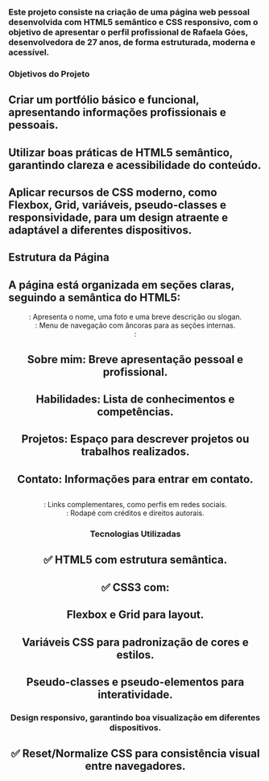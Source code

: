 ### Este projeto consiste na criação de uma página web pessoal desenvolvida com HTML5 semântico e CSS responsivo, com o objetivo de apresentar o perfil profissional de Rafaela Góes, desenvolvedora de 27 anos, de forma estruturada, moderna e acessível.

###

### Objetivos do Projeto

## Criar um portfólio básico e funcional, apresentando informações profissionais e pessoais.

## Utilizar boas práticas de HTML5 semântico, garantindo clareza e acessibilidade do conteúdo.

## Aplicar recursos de CSS moderno, como Flexbox, Grid, variáveis, pseudo-classes e responsividade, para um design atraente e adaptável a diferentes dispositivos.

## Estrutura da Página

## A página está organizada em seções claras, seguindo a semântica do HTML5:

<header>: Apresenta o nome, uma foto e uma breve descrição ou slogan.

<nav>: Menu de navegação com âncoras para as seções internas.

<main>:

## Sobre mim: Breve apresentação pessoal e profissional.

## Habilidades: Lista de conhecimentos e competências.

## Projetos: Espaço para descrever projetos ou trabalhos realizados.

## Contato: Informações para entrar em contato.

##

<aside>: Links complementares, como perfis em redes sociais.

<footer>: Rodapé com créditos e direitos autorais.

### Tecnologias Utilizadas

## ✅ HTML5 com estrutura semântica.

## ✅ CSS3 com:

## Flexbox e Grid para layout.

## Variáveis CSS para padronização de cores e estilos.

## Pseudo-classes e pseudo-elementos para interatividade.

### Design responsivo, garantindo boa visualização em diferentes dispositivos.

## ✅ Reset/Normalize CSS para consistência visual entre navegadores.
